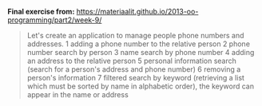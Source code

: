 **Final exercise from:**
https://materiaalit.github.io/2013-oo-programming/part2/week-9/

>Let's create an application to manage people phone numbers and addresses.
1 adding a phone number to the relative person
2 phone number search by person
3 name search by phone number
4 adding an address to the relative person
5 personal information search (search for a person's address and phone number)
6 removing a person's information
7 filtered search by keyword (retrieving a list which must be sorted by name in alphabetic order), the keyword can appear in the name or address
